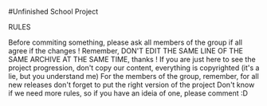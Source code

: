 #Unfinished
School Project

RULES

Before commiting something, please ask all members of the group if all agree if the changes !
Remember, DON'T EDIT THE SAME LINE OF THE SAME ARCHIVE AT THE SAME TIME, thanks !
If you are just here to see the project progression, don't copy our content, everything is copyrighted (it's a lie, but you understand me)
For the members of the group, remember, for all new releases don't forget to put the right version of the project
Don't know if we need more rules, so if you have an ideia of one, please comment :D

